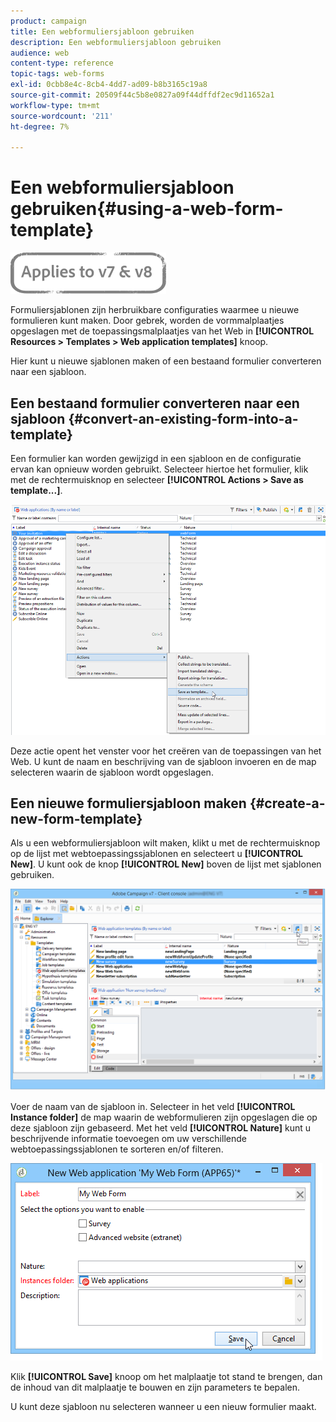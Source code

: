```yaml
---
product: campaign
title: Een webformuliersjabloon gebruiken
description: Een webformuliersjabloon gebruiken
audience: web
content-type: reference
topic-tags: web-forms
exl-id: 0cbb8e4c-8cb4-4dd7-ad09-b8b3165c19a8
source-git-commit: 20509f44c5b8e0827a09f44dffdf2ec9d11652a1
workflow-type: tm+mt
source-wordcount: '211'
ht-degree: 7%

---
```


# Een webformuliersjabloon gebruiken{#using-a-web-form-template}

![](../../assets/common.svg)

Formuliersjablonen zijn herbruikbare configuraties waarmee u nieuwe formulieren kunt maken. Door gebrek, worden de vormmalplaatjes opgeslagen met de toepassingsmalplaatjes van het Web in **[!UICONTROL Resources > Templates > Web application templates]** knoop.

Hier kunt u nieuwe sjablonen maken of een bestaand formulier converteren naar een sjabloon.

## Een bestaand formulier converteren naar een sjabloon {#convert-an-existing-form-into-a-template}

Een formulier kan worden gewijzigd in een sjabloon en de configuratie ervan kan opnieuw worden gebruikt. Selecteer hiertoe het formulier, klik met de rechtermuisknop en selecteer **[!UICONTROL Actions > Save as template...]**.

![](assets/s_ncs_admin_survey_saveastemplate.png)

Deze actie opent het venster voor het creëren van de toepassingen van het Web. U kunt de naam en beschrijving van de sjabloon invoeren en de map selecteren waarin de sjabloon wordt opgeslagen.

## Een nieuwe formuliersjabloon maken {#create-a-new-form-template}

Als u een webformuliersjabloon wilt maken, klikt u met de rechtermuisknop op de lijst met webtoepassingssjablonen en selecteert u **[!UICONTROL New]**. U kunt ook de knop **[!UICONTROL New]** boven de lijst met sjablonen gebruiken.

![](assets/s_ncs_admin_survey_createtemplate.png)

Voer de naam van de sjabloon in. Selecteer in het veld **[!UICONTROL Instance folder]** de map waarin de webformulieren zijn opgeslagen die op deze sjabloon zijn gebaseerd. Met het veld **[!UICONTROL Nature]** kunt u beschrijvende informatie toevoegen om uw verschillende webtoepassingssjablonen te sorteren en/of filteren.

![](assets/s_ncs_admin_survey_createtemplate_details.png)

Klik **[!UICONTROL Save]** knoop om het malplaatje tot stand te brengen, dan de inhoud van dit malplaatje te bouwen en zijn parameters te bepalen.

U kunt deze sjabloon nu selecteren wanneer u een nieuw formulier maakt.
